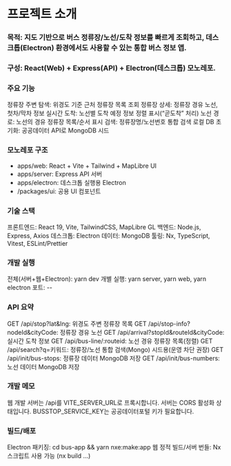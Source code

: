 # 프로젝트 소개

### 목적: 지도 기반으로 버스 정류장/노선/도착 정보를 빠르게 조회하고, 데스크톱(Electron) 환경에서도 사용할 수 있는 통합 버스 정보 앱.

### 구성: React(Web) + Express(API) + Electron(데스크톱) 모노레포.

### 주요 기능

정류장 주변 탐색: 위경도 기준 근처 정류장 목록 조회
정류장 상세: 정류장 경유 노선, 첫차/막차 정보
실시간 도착: 노선별 도착 예정 정보 정렬 표시(“곧도착” 처리)
노선 경로: 노선의 경유 정류장 목록/순서 표시
검색: 정류장명/노선번호 통합 검색
로컬 DB 초기화: 공공데이터 API로 MongoDB 시드

### 모노레포 구조

- apps/web: React + Vite + Tailwind + MapLibre UI
- apps/server: Express API 서버
- apps/electron: 데스크톱 실행용 Electron
- /packages/ui: 공용 UI 컴포넌트

### 기술 스택

프론트엔드: React 19, Vite, TailwindCSS, MapLibre GL
백엔드: Node.js, Express, Axios
데스크톱: Electron
데이터: MongoDB
툴링: Nx, TypeScript, Vitest, ESLint/Prettier

### 개발 실행

전체(서버+웹+Electron): yarn dev
개별 실행: yarn server, yarn web, yarn electron
포트: --

### API 요약

GET /api/stop?lat&lng: 위경도 주변 정류장 목록
GET /api/stop-info?nodeId&cityCode: 정류장 경유 노선
GET /api/arrival?stopId&routeId&cityCode: 실시간 도착 정보
GET /api/bus-line/:routeid: 노선 경유 정류장 목록(정렬)
GET /api/search?q=키워드: 정류장/노선 통합 검색(Mongo)
시드용(운영 차단 권장)
GET /api/init/bus-stops: 정류장 데이터 MongoDB 저장
GET /api/init/bus-numbers: 노선 데이터 MongoDB 저장

### 개발 메모

웹 개발 서버는 /api를 VITE_SERVER_URL로 프록시합니다.
서버는 CORS 활성화 상태입니다.
BUSSTOP_SERVICE_KEY는 공공데이터포털 키가 필요합니다.

### 빌드/배포

Electron 패키징: cd bus-app && yarn nxe:make:app
웹 정적 빌드/서버 번들: Nx 스크립트 사용 가능 (nx build ...)
